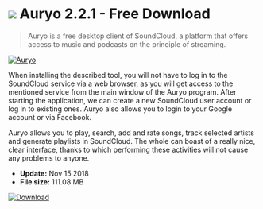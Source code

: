 # ![](https://cdn.softexe.net/static/icon/8/auryo-9608.png) Auryo 2.2.1 - Free Download

> Auryo is a free desktop client of SoundCloud, a platform that offers access to music and podcasts on the principle of streaming.

[![Auryo](https://gallery.dpcdn.pl/imgc/Tools/77895/g_-_420x350_1.5_-_x20170929190241_0.jpg)](https://softexe.net/win/internet/radio-tv-players/auryo:afRh.html)

When installing the described tool, you will not have to log in to the SoundCloud service via a web browser, as you will get access to the mentioned service from the main window of the Auryo program. After starting the application, we can create a new SoundCloud user account or log in to existing ones. Auryo also allows you to login to your Google account or via Facebook.
 
 Auryo allows you to play, search, add and rate songs, track selected artists and generate playlists in SoundCloud. The whole can boast of a really nice, clear interface, thanks to which performing these activities will not cause any problems to anyone.


- **Update:** Nov 15 2018
- **File size:** 111.08 MB

[![Download](https://cdn.softexe.net/static/img/download.png)](https://softexe.net/win/internet/radio-tv-players/auryo:afRh.html)

